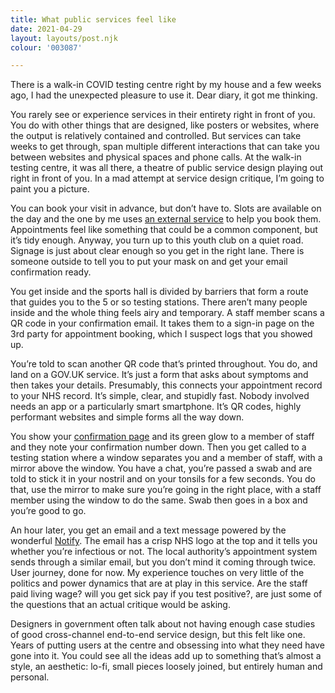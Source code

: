 ```yaml
---
title: What public services feel like
date: 2021-04-29
layout: layouts/post.njk
colour: '003087'

---
```


There is a walk-in COVID testing centre right by my house and a few weeks ago, I had the unexpected pleasure to use it. Dear diary, it got me thinking.

You rarely see or experience services in their entirety right in front of you. You do with other things that are designed, like posters or websites, where the output is relatively contained and controlled. But services can take weeks to get through, span multiple  different interactions that can take you between websites and physical spaces and phone calls. At the walk-in testing centre, it was all there, a theatre of public service design playing out right in front of you. In a mad attempt at service design critique, I’m going to paint you a picture.

You can book your visit in advance, but don’t have to. Slots are available on the day and the one by me uses [an external service](https://www.aeternalvitalis.co.uk) to help you book them. Appointments feel like something that could be a common component, but it’s tidy enough. Anyway, you turn up to this youth club on a quiet road. Signage is just about clear enough so you get in the right lane. There is someone outside to tell you to put your mask on and get your email confirmation ready.

You get inside and the sports hall is divided by barriers that form a route that guides you to the 5 or so testing stations. There aren’t many people inside and the whole thing feels airy and temporary. A staff member scans a QR code in your confirmation email. It takes them to a sign-in page on the 3rd party for appointment booking, which I suspect logs that you showed up.

You’re told to scan another QR code that’s printed throughout. You do, and land on a GOV.UK service. It’s just a form that asks about symptoms and then takes your details. Presumably, this connects your appointment record to your NHS record. It’s simple, clear, and stupidly fast. Nobody involved needs an app or a particularly smart smartphone. It’s QR codes, highly performant websites and simple forms all the way down.

You show your [confirmation page](https://design-system.service.gov.uk/patterns/confirmation-pages/) and its green glow to a member of staff and they note your confirmation number down. Then you get called to a testing station where a window separates you and a member of staff, with a mirror above the window. You have a chat, you’re passed a swab and are told to stick it in your nostril and on your tonsils for a few seconds. You do that, use the mirror to make sure you’re going in the right place, with a staff member using the window to do the same. Swab then goes in a box and you’re good to go.

An hour later, you get an email and a text message powered by the wonderful [Notify](https://www.notifications.service.gov.uk). The email has a crisp NHS logo at the top and it tells you whether you’re infectious or not. The local authority’s appointment system sends through a similar email, but you don’t mind it coming through twice. User journey, done for now. My experience touches on very little of the politics and power dynamics that are at play in this service. Are the staff paid living wage? will you get sick pay if you test positive?, are just some of the questions that an actual critique would be asking.

Designers in government often talk about not having enough case studies of good cross-channel end-to-end service design, but this felt like one. Years of putting users at the centre and obsessing into what they need have gone into it. You could see all the ideas add up to something that’s almost a style, an aesthetic: lo-fi, small pieces loosely joined, but entirely human and personal.